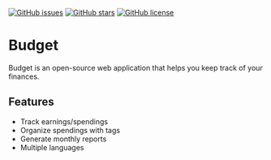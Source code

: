 [![GitHub issues](https://img.shields.io/github/issues/range-of-motion/budget.svg)](https://github.com/range-of-motion/budget/issues)
[![GitHub stars](https://img.shields.io/github/stars/range-of-motion/budget.svg)](https://github.com/range-of-motion/budget/stargazers)
[![GitHub license](https://img.shields.io/github/license/range-of-motion/budget.svg)](https://github.com/range-of-motion/budget/blob/master/LICENSE)

# Budget

Budget is an open-source web application that helps you keep track of your finances.

## Features

* Track earnings/spendings
* Organize spendings with tags
* Generate monthly reports
* Multiple languages
